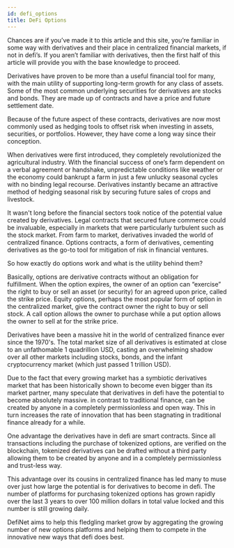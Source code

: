 ```yaml
---
id: defi_options
title: DeFi Options
---
```


Chances are if you’ve made it to this article and this site, you’re familiar in some way with derivatives and their place in centralized financial markets, if not in defi’s. If you aren’t familiar with derivatives, then the first half of this article will provide you with the base knowledge to proceed.  

Derivatives have proven to be more than a useful financial tool for many, with the main utility of supporting long-term growth for any class of assets. Some of the most common underlying securities for derivatives are stocks and bonds. They are made up of contracts and have a price and future settlement date.  

Because of the future aspect of these contracts, derivatives are now most commonly used as hedging tools to offset risk when investing in assets, securities, or portfolios. However, they have come a long way since their conception.  

When derivatives were first introduced, they completely revolutionized the agricultural industry. With the financial success of one’s farm  dependent on a verbal agreement or handshake, unpredictable conditions like weather or the economy could bankrupt a farm in just a few unlucky seasonal cycles with no binding legal recourse. Derivatives instantly became an attractive method of hedging seasonal risk by securing future sales of crops and livestock.  

It wasn't long before the financial sectors took notice of the potential value created by derivatives. Legal contracts that secured future commerce could be invaluable, especially in markets that were particularly turbulent such as the stock market. From farm to market, derivatives invaded the world of centralized finance. Options contracts, a form of derivatives, cementing derivatives as the go-to tool for mitigation of risk in financial ventures.  

So how exactly do options work and what is the utility behind them? 

Basically, options are derivative contracts without an obligation for fulfillment. When the option expires, the owner of an option can “exercise” the right to buy or sell an asset (or security) for an agreed upon price, called the strike price. Equity options, perhaps the most popular form of option in the centralized market, give the contract owner the right to buy or sell stock. A call option allows the owner to purchase while a put option allows the owner to sell at for the strike price.  

Derivatives have been a massive hit in the world of centralized finance ever since the 1970's. The total market size of all derivatives  is estimated at close to an unfathomable 1 quadrillion USD, casting an overwhelming shadow over all other markets including stocks, bonds, and the infant cryptocurrency market (which just passed 1 trillion USD).

Due to the fact that every growing market has a symbiotic derivatives market that has been historically shown to become even bigger than its market partner, many speculate that derivatives in defi have the potential to become absolutely massive.
in contrast to traditional finance, can be created by anyone in a completely permissionless and open way. This in turn increases the rate of innovation that has been stagnating in traditional finance already for a while. 


One advantage the derivatives have in defi are smart contracts. Since all transactions including the purchase of tokenized options, are verified on the blockchain, tokenized derivatives can be drafted without a third party allowing them to be created by anyone and in a completely permissionless and trust-less way. 

This advantage over its cousins in centralized finance has led many to muse over just how large the potential is for derivatives to become in defi. The number of platforms for purchasing tokenized options has grown rapidly over the last 3 years to over 100 million dollars in total value locked and this number is still growing daily.  

DefiNet aims to help this fledgling market grow by aggregating the growing number of new options platforms and helping them to compete in the innovative new ways that defi does best.   

 

 
 